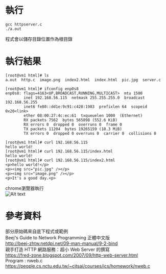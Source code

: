 執行
======
    gcc httpserver.c  
    ./a.out  
 程式會以儲存目錄位置作為根目錄  
 
 執行結果
 ======
    [root@vm1 html]# ls  
    a.out  http.c  image.png  index2.html  index.html  pic.jpg  server.c
    
    [root@vm1 html]# ifconfig enp0s8
    enp0s8: flags=4163<UP,BROADCAST,RUNNING,MULTICAST>  mtu 1500
            inet 192.168.56.115  netmask 255.255.255.0  broadcast 192.168.56.255
            inet6 fe80::dd1e:9c91:c428:1983  prefixlen 64  scopeid 0x20<link>
            ether 08:00:27:4c:ec:61  txqueuelen 1000  (Ethernet)
            RX packets 7562  bytes 565898 (552.6 KiB)
            RX errors 0  dropped 0  overruns 0  frame 0
            TX packets 11204  bytes 19265159 (18.3 MiB)
            TX errors 0  dropped 0 overruns 0  carrier 0  collisions 0
            
    [root@vm1 html]# curl 192.168.56.115
    hello world!
    [root@vm1 html]# curl 192.168.56.115/index.html
    hello world!
    [root@vm1 html]# curl 192.168.56.115/index2.html
    <p>hello world!</p>
    <p><img src="pic.jpg" /></p>
    <p><img src="image.png" /></p>
    <p>It's a good day.<p>

chrome瀏覽器執行  
![Alt text](https://i.imgur.com/zwJ5tll.png)


 
 
 
參考資料 
======
部分原始碼來自底下程式或範例  
Beej's Guide to Network Programming 正體中文版  
<http://beej-zhtw.netdpi.net/09-man-manual/9-2-bind>  
親手打造 HTTP 網路服務：超小 Web Server 的撰寫  
<https://fred-zone.blogspot.com/2007/09/http-web-server.html>  
Program : nweb.c  
<https://people.cs.nctu.edu.tw/~cjtsai/courses/ics/homework/nweb.c>
